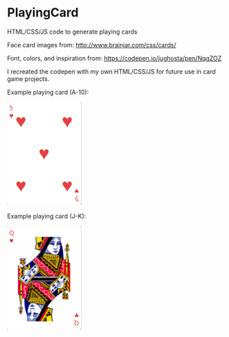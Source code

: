 # PlayingCard
HTML/CSS/JS code to generate playing cards

Face card images from: http://www.brainjar.com/css/cards/

Font, colors, and inspiration from: https://codepen.io/jughosta/pen/NqgZOZ

I recreated the codepen with my own HTML/CSS/JS for future use in card game projects. 

Example playing card (A-10):

![Five of Hearts](https://github.com/jdong135/PlayingCard/blob/master/example_card.PNG "5 of Hearts")

Example playing card (J-K):

![Queen of Hearts](https://github.com/jdong135/PlayingCard/blob/master/example_face_card.PNG "Queen of Hearts")
